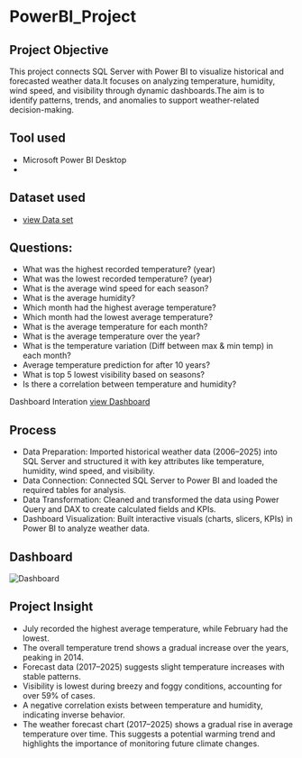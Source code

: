 # PowerBI_Project
## Project Objective
This project connects SQL Server with Power BI to visualize historical and forecasted weather data.It focuses on analyzing temperature, humidity, wind speed, and visibility through dynamic dashboards.The aim is to identify patterns, trends, and anomalies to support weather-related decision-making.

## Tool used
- Microsoft Power BI Desktop
- 
## Dataset used
- <a href="https://github.com/gomathimurthi199930/GitHub_My-projects/blob/main/WeatherHistory.csv"> view Data set</a>

## Questions:
- What was the highest recorded temperature? (year)
- What was the lowest recorded temperature? (year) 
- What is the average wind speed for each season? 
- What is the average humidity?
- Which month had the highest average temperature?
- Which month had the lowest average temperature?
- What is the average temperature for each month?
- What is the average temperature over the year?
- What is the temperature variation (Diff between max & min temp) in each month?
- Average temperature prediction for after 10 years?
- What is top 5 lowest visibility based on seasons?
- Is there a correlation between temperature and humidity?

 Dashboard Interation <a href="https://github.com/gomathimurthi199930/GitHub_My-projects/blob/main/Weather%20History%20Project.pbix"> view Dashboard</a>

## Process
- Data Preparation: Imported historical weather data (2006–2025) into SQL Server and structured it with key attributes like temperature, humidity, wind speed, and visibility.
- Data Connection: Connected SQL Server to Power BI and loaded the required tables for analysis.
- Data Transformation: Cleaned and transformed the data using Power Query and DAX to create calculated fields and KPIs.
- Dashboard Visualization: Built interactive visuals (charts, slicers, KPIs) in Power BI to analyze weather data.

## Dashboard
  ![Dashboard](https://github.com/user-attachments/assets/c651b606-4911-45df-a668-1eb98f6bf335)

## Project Insight
- July recorded the highest average temperature, while February had the lowest.
- The overall temperature trend shows a gradual increase over the years, peaking in 2014.
- Forecast data (2017–2025) suggests slight temperature increases with stable patterns.
- Visibility is lowest during breezy and foggy conditions, accounting for over 59% of cases.
- A negative correlation exists between temperature and humidity, indicating inverse behavior.
- The weather forecast chart (2017–2025) shows a gradual rise in average temperature over time. This suggests a potential warming trend and highlights the importance of monitoring future climate changes.









